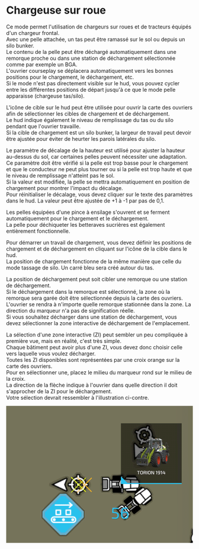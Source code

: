 # Chargeuse sur roue

  
Ce mode permet l'utilisation de chargeurs sur roues et de tracteurs équipés d'un chargeur frontal.   
Avec une pelle attachée, un tas peut être ramassé sur le sol ou depuis un silo bunker.  
Le contenu de la pelle peut être déchargé automatiquement dans une remorque proche ou dans une station de déchargement sélectionnée comme par exemple un BGA.  
L'ouvrier courseplay se déplacera automatiquement vers les bonnes positions pour le chargement, le déchargement, etc.  
Si le mode n'est pas directement visible sur le hud, vous pouvez cycler entre les différentes positions de départ jusqu'à ce que le mode pelle apparaisse (chargeuse tas/silo).  
  
L'icône de cible sur le hud peut être utilisée pour ouvrir la carte des ouvriers afin de sélectionner les cibles de chargement et de déchargement.  
Le hud indique également le niveau de remplissage du tas ou du silo pendant que l'ouvrier travaille.  
Si la cible de chargement est un silo bunker, la largeur de travail peut devoir être ajustée pour éviter de heurter les parois latérales du silo.  
  
Le paramètre de décalage de la hauteur est utilisé pour ajuster la hauteur au-dessus du sol, car certaines pelles peuvent nécessiter une adaptation.   
Ce paramètre doit être vérifié si la pelle est trop basse pour le chargement et que le conducteur ne peut plus tourner ou si la pelle est trop haute et que le niveau de remplissage n'atteint pas le sol.  
Si la valeur est modifiée, la pelle se mettra automatiquement en position de chargement pour montrer l'impact du décalage.  
Pour réinitialiser le décalage, vous devez cliquer sur le texte des paramètres dans le hud. La valeur peut être ajustée de +1 à -1 par pas de 0,1.  
  
Les pelles équipées d'une pince à ensilage s'ouvrent et se ferment automatiquement pour le chargement et le déchargement.  
La pelle pour déchiqueter les betteraves sucrières est également entièrement fonctionnelle.  

  
Pour démarrer un travail de chargement, vous devez définir les positions de chargement et de déchargement en cliquant sur l'icône de la cible dans le hud.  
La position de chargement fonctionne de la même manière que celle du mode tassage de silo. Un carré bleu sera créé autour du tas.  
  
La position de déchargement peut soit cibler une remorque ou une station de déchargement.  
Si le déchargement dans la remorque est sélectionné, la zone où la remorque sera garée doit être sélectionnée depuis la carte des ouvriers.  
L'ouvrier se rendra à n'importe quelle remorque stationnée dans la zone. La direction du marqueur n'a pas de signification réelle.  
Si vous souhaitez décharger dans une station de déchargement, vous devez sélectionner la zone interactive de déchargement de l'emplacement.  

  
La sélection d'une zone interactive (ZI) peut sembler un peu compliquée à première vue, mais en réalité, c'est très simple.  
Chaque bâtiment peut avoir plus d'une ZI, vous devez donc choisir celle vers laquelle vous voulez décharger.  
Toutes les ZI disponibles sont représentées par une croix orange sur la carte des ouvriers.  
Pour en sélectionner une, placez le milieu du marqueur rond sur le milieu de la croix.  
La direction de la flèche indique à l'ouvrier dans quelle direction il doit s'approcher de la ZI pour le déchargement.  
Votre sélection devrait ressembler à l'illustration ci-contre.  

![Image](../assets/images/shovelloadertrigger_0_0_830_610.png)

